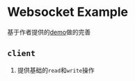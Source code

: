 # Websocket Example

基于作者提供的[demo](https://github.com/gorilla/websocket/tree/master/examples/chat)做的完善

## `client`

1. 提供基础的`read`和`write`操作